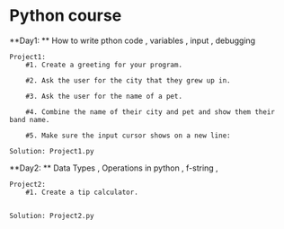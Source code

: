 # Python course

**Day1: 
**    How to write pthon code , variables , input , debugging 

    Project1: 
        #1. Create a greeting for your program.

        #2. Ask the user for the city that they grew up in.

        #3. Ask the user for the name of a pet.

        #4. Combine the name of their city and pet and show them their band name.

        #5. Make sure the input cursor shows on a new line:

    Solution: Project1.py

**Day2:
**    Data Types , Operations in python , f-string , 

    Project2:
        #1. Create a tip calculator.
        

    Solution: Project2.py